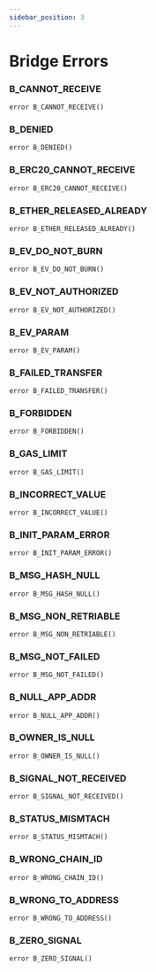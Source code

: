 ```yaml
---
sidebar_position: 3
---
```


# Bridge Errors

### B_CANNOT_RECEIVE

```solidity
error B_CANNOT_RECEIVE()
```

### B_DENIED

```solidity
error B_DENIED()
```

### B_ERC20_CANNOT_RECEIVE

```solidity
error B_ERC20_CANNOT_RECEIVE()
```

### B_ETHER_RELEASED_ALREADY

```solidity
error B_ETHER_RELEASED_ALREADY()
```

### B_EV_DO_NOT_BURN

```solidity
error B_EV_DO_NOT_BURN()
```

### B_EV_NOT_AUTHORIZED

```solidity
error B_EV_NOT_AUTHORIZED()
```

### B_EV_PARAM

```solidity
error B_EV_PARAM()
```

### B_FAILED_TRANSFER

```solidity
error B_FAILED_TRANSFER()
```

### B_FORBIDDEN

```solidity
error B_FORBIDDEN()
```

### B_GAS_LIMIT

```solidity
error B_GAS_LIMIT()
```

### B_INCORRECT_VALUE

```solidity
error B_INCORRECT_VALUE()
```

### B_INIT_PARAM_ERROR

```solidity
error B_INIT_PARAM_ERROR()
```

### B_MSG_HASH_NULL

```solidity
error B_MSG_HASH_NULL()
```

### B_MSG_NON_RETRIABLE

```solidity
error B_MSG_NON_RETRIABLE()
```

### B_MSG_NOT_FAILED

```solidity
error B_MSG_NOT_FAILED()
```

### B_NULL_APP_ADDR

```solidity
error B_NULL_APP_ADDR()
```

### B_OWNER_IS_NULL

```solidity
error B_OWNER_IS_NULL()
```

### B_SIGNAL_NOT_RECEIVED

```solidity
error B_SIGNAL_NOT_RECEIVED()
```

### B_STATUS_MISMTACH

```solidity
error B_STATUS_MISMTACH()
```

### B_WRONG_CHAIN_ID

```solidity
error B_WRONG_CHAIN_ID()
```

### B_WRONG_TO_ADDRESS

```solidity
error B_WRONG_TO_ADDRESS()
```

### B_ZERO_SIGNAL

```solidity
error B_ZERO_SIGNAL()
```